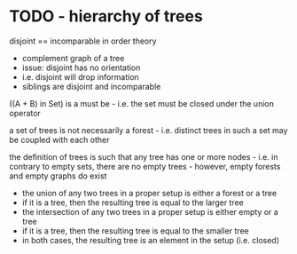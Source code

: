 
<!-- ======================================================================= -->
# TODO - hierarchy of trees

disjoint == incomparable in order theory
- complement graph of a tree
- issue: disjoint has no orientation
- i.e. disjoint will drop information
- siblings are disjoint and incomparable

((A + B) in Set) is a must be -
i.e. the set must be closed under the union operator

a set of trees is not necessarily a forest -
i.e. distinct trees in such a set may be coupled with each other

the definition of trees is such that any tree has one or more nodes -
i.e. in contrary to empty sets, there are no empty trees -
however, empty forests and empty graphs do exist

<!-- ======================================================================= -->

* the union of any two trees in a proper setup is either a forest or a tree
* if it is a tree, then the resulting tree is equal to the larger tree
* the intersection of any two trees in a proper setup is either empty or a tree
* if it is a tree, then the resulting tree is equal to the smaller tree
* in both cases, the resulting tree is an element in the setup (i.e. closed)
